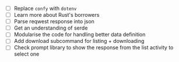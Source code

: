 - [ ] Replace `confy` with `dotenv`
- [ ] Learn more about Rust's borrowers
- [ ] Parse reqwest response into json
- [ ] Get an understanding of serde
- [ ] Modularise the code for handling better data definition
- [ ] Add download subcommand for listing + downloading
- [ ] Check prompt library to show the response from the list activity to select one
